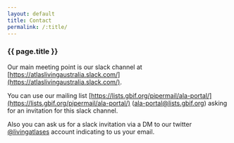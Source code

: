 ```yaml
---
layout: default
title: Contact
permalink: /:title/ 
---
```


### {{ page.title }}

Our main meeting point is our slack channel at [https://atlaslivingaustralia.slack.com/](https://atlaslivingaustralia.slack.com/).

You can use our mailing list [https://lists.gbif.org/pipermail/ala-portal/](https://lists.gbif.org/pipermail/ala-portal/) ([ala-portal@lists.gbif.org](mailto:ala-portal@lists.gbif.org)) asking for an invitation for this slack channel.

Also you can ask us for a slack invitation via a DM to our twitter [@livingatlases](https://twitter.com/livingatlases) account indicating to us your email.


